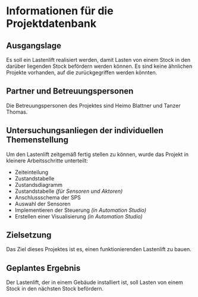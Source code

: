 # Informationen für die Projektdatenbank

## Ausgangslage

Es soll ein Lastenlift realisiert werden, damit Lasten von einem Stock in den darüber liegenden Stock befördern werden können. Es sind keine ähnlichen Projekte vorhanden, auf die zurückgegriffen werden könnten.

## Partner und Betreuungspersonen

Die Betreuungspersonen des Projektes sind Heimo Blattner und Tanzer Thomas.

## Untersuchungsanliegen der individuellen Themenstellung

Um den Lastenlift zeitgemäß fertig stellen zu können, wurde das Projekt in kleinere Arbeitsschritte unterteilt:

- Zeiteinteilung
- Zustandstabelle
- Zustandsdiagramm
- Zustandstabelle _(für Sensoren und Aktoren)_
- Anschlussschema der SPS
- Auswahl der Sensoren
- Implementieren der Steuerung _(in Automation Studio)_
- Erstellen einer Visualisierung _(in Automation Studio)_

## Zielsetzung
Das Ziel dieses Projektes ist es, einen funktionierenden Lastenlift zu bauen.

## Geplantes Ergebnis

Der Lastenlift, der in einem Gebäude installiert ist, soll Lasten von einem Stock in den nächsten Stock befördern.